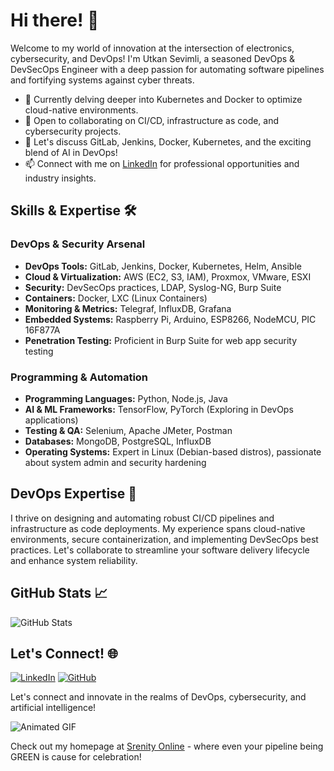 <!--
**Resinder/Resinder** is a ✨ _special_ ✨ repository because its `README.md` (this file) appears on your GitHub profile.

Here are some ideas to get you started:

## Hi there 👋

- 🔭 I’m currently working on ...
- 🌱 I’m currently learning ...
- 👯 I’m looking to collaborate on ...
- 🤔 I’m looking for help with ...
- 💬 Ask me about ...
- 📫 How to reach me: ...
- 😄 Pronouns: ...
- ⚡ Fun fact: ...
-->

# Hi there! 👋

Welcome to my world of innovation at the intersection of electronics, cybersecurity, and DevOps! I'm Utkan Sevimli, a seasoned DevOps & DevSecOps Engineer with a deep passion for automating software pipelines and fortifying systems against cyber threats.

- 🌱 Currently delving deeper into Kubernetes and Docker to optimize cloud-native environments.
- 👯 Open to collaborating on CI/CD, infrastructure as code, and cybersecurity projects.
- 💬 Let's discuss GitLab, Jenkins, Docker, Kubernetes, and the exciting blend of AI in DevOps!
- 📫 Connect with me on [LinkedIn](https://www.linkedin.com/in/utkans) for professional opportunities and industry insights.

## Skills & Expertise 🛠️

### DevOps & Security Arsenal

- **DevOps Tools:** GitLab, Jenkins, Docker, Kubernetes, Helm, Ansible
- **Cloud & Virtualization:** AWS (EC2, S3, IAM), Proxmox, VMware, ESXI
- **Security:** DevSecOps practices, LDAP, Syslog-NG, Burp Suite
- **Containers:** Docker, LXC (Linux Containers)
- **Monitoring & Metrics:** Telegraf, InfluxDB, Grafana
- **Embedded Systems:** Raspberry Pi, Arduino, ESP8266, NodeMCU, PIC 16F877A
- **Penetration Testing:** Proficient in Burp Suite for web app security testing

### Programming & Automation

- **Programming Languages:** Python, Node.js, Java
- **AI & ML Frameworks:** TensorFlow, PyTorch (Exploring in DevOps applications)
- **Testing & QA:** Selenium, Apache JMeter, Postman
- **Databases:** MongoDB, PostgreSQL, InfluxDB
- **Operating Systems:** Expert in Linux (Debian-based distros), passionate about system admin and security hardening

## DevOps Expertise 🚀

I thrive on designing and automating robust CI/CD pipelines and infrastructure as code deployments. My experience spans cloud-native environments, secure containerization, and implementing DevSecOps best practices. Let's collaborate to streamline your software delivery lifecycle and enhance system reliability.

## GitHub Stats 📈

![GitHub Stats](https://github-readme-stats.vercel.app/api?username=resinder&show_icons=true&theme=dark)

## Let's Connect! 🌐

[![LinkedIn](https://img.shields.io/badge/-LinkedIn-blue?style=flat-square&logo=linkedin&logoColor=white)](https://www.linkedin.com/in/utkans)
[![GitHub](https://img.shields.io/badge/-GitHub-181717?style=flat-square&logo=github&logoColor=white)](https://github.com/resinder)

Let's connect and innovate in the realms of DevOps, cybersecurity, and artificial intelligence!

![Animated GIF](https://media.giphy.com/media/xUPGcguWZHRC2HyBRS/giphy.gif)

Check out my homepage at [Srenity Online](https://www.srenity.online) - where even your pipeline being GREEN is cause for celebration!
